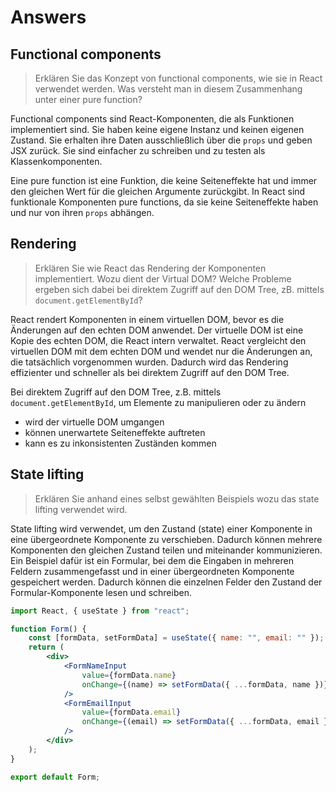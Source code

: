 # Answers

## Functional components

> Erklären Sie das Konzept von functional components, wie sie in React verwendet werden. Was versteht man in diesem Zusammenhang unter einer pure function?

Functional components sind React-Komponenten, die als Funktionen implementiert sind. Sie haben keine eigene Instanz und keinen eigenen Zustand. Sie erhalten ihre Daten ausschließlich über die `props` und geben JSX zurück. Sie sind einfacher zu schreiben und zu testen als Klassenkomponenten.

Eine pure function ist eine Funktion, die keine Seiteneffekte hat und immer den gleichen Wert für die gleichen Argumente zurückgibt. In React sind funktionale Komponenten pure functions, da sie keine Seiteneffekte haben und nur von ihren `props` abhängen.

## Rendering

> Erklären Sie wie React das Rendering der Komponenten implementiert. Wozu dient der Virtual DOM? Welche Probleme ergeben sich dabei bei direktem Zugriff auf den DOM Tree, zB. mittels `document.getElementById`?

React rendert Komponenten in einem virtuellen DOM, bevor es die Änderungen auf den echten DOM anwendet. Der virtuelle DOM ist eine Kopie des echten DOM, die React intern verwaltet. React vergleicht den virtuellen DOM mit dem echten DOM und wendet nur die Änderungen an, die tatsächlich vorgenommen wurden. Dadurch wird das Rendering effizienter und schneller als bei direktem Zugriff auf den DOM Tree.

Bei direktem Zugriff auf den DOM Tree, z.B. mittels `document.getElementById`, um Elemente zu manipulieren oder zu ändern

-   wird der virtuelle DOM umgangen
-   können unerwartete Seiteneffekte auftreten
-   kann es zu inkonsistenten Zuständen kommen

## State lifting

> Erklären Sie anhand eines selbst gewählten Beispiels wozu das state lifting verwendet wird.

State lifting wird verwendet, um den Zustand (state) einer Komponente in eine übergeordnete Komponente zu verschieben. Dadurch können mehrere Komponenten den gleichen Zustand teilen und miteinander kommunizieren. Ein Beispiel dafür ist ein Formular, bei dem die Eingaben in mehreren Feldern zusammengefasst und in einer übergeordneten Komponente gespeichert werden. Dadurch können die einzelnen Felder den Zustand der Formular-Komponente lesen und schreiben.

```jsx
import React, { useState } from "react";

function Form() {
    const [formData, setFormData] = useState({ name: "", email: "" });
    return (
        <div>
            <FormNameInput
                value={formData.name}
                onChange={(name) => setFormData({ ...formData, name })}
            />
            <FormEmailInput
                value={formData.email}
                onChange={(email) => setFormData({ ...formData, email })}
            />
        </div>
    );
}

export default Form;
```
